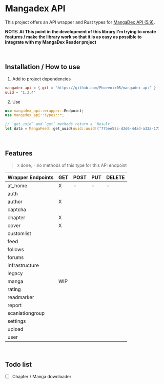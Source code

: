 # Mangadex API

This project offers an API wrapper and Rust types for [MangaDex API (5.9)](https://api.mangadex.org/docs/redoc.html).

**NOTE: At This point in the development of this library I'm trying to create features / make the library work so
that it is as easy as possible to integrate with my MangaDex Reader project**

<br />

## Installation / How to use

1. Add to project dependencies
```toml
mangadex-api = { git = "https://github.com/Phoeenix05/mangadex-api" }
uuid = "1.3.4"
```

2. Use
```rust
use mangadex_api::wrapper::Endpoint;
use mangadex_api::types::*;

// `get_uuid` and `get` methods return a `Result`
let data = MangaFeed::get_uuid(uuid::uuid!("77bee52c-d2d6-44ad-a33a-1734c1fe696a")).await;
```

<br />

## Features

> `X` done, `-` no methods of this type for this API endpoint

| Wrapper Endpoints | GET | POST | PUT | DELETE |
| ----------------- | --- | ---- | --- | ------ |
| at_home           | X   | -    | -   | -      |
| auth              |     |      |     |        |
| author            | X   |      |     |        |
| captcha           |     |      |     |        |
| chapter           | X   |      |     |        |
| cover             | X   |      |     |        |
| customlist        |     |      |     |        |
| feed              |     |      |     |        |
| follows           |     |      |     |        |
| forums            |     |      |     |        |
| infrastructure    |     |      |     |        |
| legacy            |     |      |     |        |
| manga             | WIP |      |     |        |
| rating            |     |      |     |        |
| readmarker        |     |      |     |        |
| report            |     |      |     |        |
| scanlationgroup   |     |      |     |        |
| settings          |     |      |     |        |
| upload            |     |      |     |        |
| user              |     |      |     |        |

<br/>

## Todo list

- [ ] Chapter / Manga downloader
